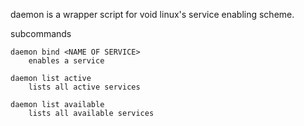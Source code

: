 daemon is a wrapper script for void linux's service enabling scheme.

subcommands
    
    daemon bind <NAME OF SERVICE>
        enables a service 
        
    daemon list active
        lists all active services
        
    daemon list available
        lists all available services
